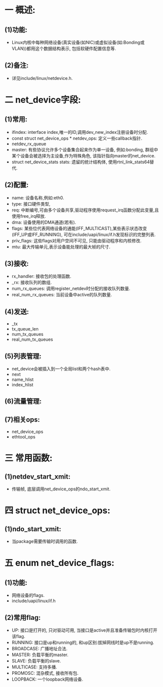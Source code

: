 # 一 概述:
## (1)功能:
- Linux内核中每种网络设备(真实设备(如NIC)或虚拟设备(如:Bonding或VLAN))都用这个数据结构表示, 包括软硬件配置信息等.

## (2)备注:
- 详见include/linux/netdevice.h.

# 二 net_device字段:
## (1)常用:
- ifindex: interface index,唯一的ID,调用dev_new_index注册设备时分配.
- const struct net_device_ops * netdev_ops: 定义一些callback指针.
- netdev_rx_queue
- master: 有些协议允许多个设备集合起来作为单一设备, 例如:bonding, 群组中某个设备会被选择为主设备,作为特殊角色, 该指针指向master的net_device.
- struct net_device_stats stats: 遗留的统计结构体, 使用rtnl_link_stats64替代.

## (2)配置:
- name: 设备名称,例如:eth0.
- type: 接口硬件类型,
- req: 中断编号,可由多个设备共享,驱动程序使用request_irq函数分配此变量,且使用free_irq释放.
- dma: 设备使用的DMA通道(若有).
- flags: 某些位代表网络设备的通能(IFF_MULTICAST),某些表示状态改变(IFF_UP或IFF_RUNNING), 可在include/uapi/linux/if.h发现标识的完整列表.
- priv_flags: 这些flags对用户空间不可见, 只能由驱动程序和内核修改.
- mtu: 最大传输单元,表示设备能处理的最大帧的尺寸.

## (3)接收:
- rx_handler: 接收包的处理函数.
- _rx: 接收队列的数组.
- num_rx_queues: 调用register_netdev时分配的接收队列数量.
- real_num_rx_queues: 当前设备中active的队列数量.

## (4)发送:
- _tx
- tx_queue_len
- num_tx_queues
- real_num_tx_queues

## (5)列表管理:
- net_device会被插入到一个全局list和两个hash表中.
- next
- name_hlist
- index_hlist

## (6)流量管理:

## (7)相关ops:
- net_device_ops
- ethtool_ops

# 三 常用函数:
## (1)netdev_start_xmit:
- 传输帧, 底层调用net_device_ops的ndo_start_xmit.

# 四 struct net_device_ops:
## (1)ndo_start_xmit:
- 当package需要传输时调用的函数.

# 五 enum net_device_flags:
## (1)功能:
- 网络设备的flags.
- include/uapi/linux/if.h

## (2)常用flag:
- UP: 接口是打开的, 只对驱动可用, 当接口是active并且准备传输包时内核打开该flag.
- RUNNING: 接口是up和running的, 和up区别:拔掉网线时是up不是running.
- BROADCASE: 广播地址合法.
- MASTER: 负载平衡的master.
- SLAVE: 负载平衡的slave.
- MULTICASE: 支持多播.
- PROMOSC: 混杂模式, 接收所有包.
- LOOPBACK: 一个loopback网络设备.
